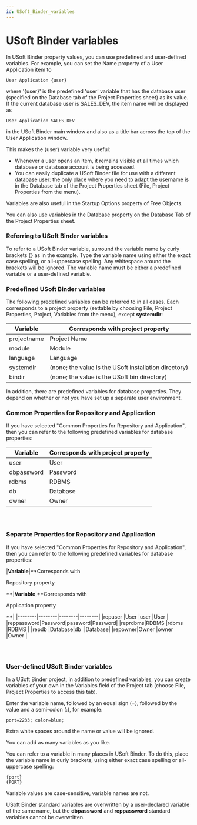 ```yaml
---
id: USoft_Binder_variables
---
```


# USoft Binder variables

In USoft Binder property values, you can use predefined and user-defined variables. For example, you can set the Name property of a User Application item to

```
User Application {user}
```

where '{user}' is the predefined 'user' variable that has the database user (specified on the Database tab of the Project Properties sheet) as its value. If the current database user is SALES_DEV, the item name will be displayed as

```
User Application SALES_DEV
```

in the USoft Binder main window and also as a title bar across the top of the User Application window.

This makes the {user} variable very useful:

- Whenever a user opens an item, it remains visible at all times which database or database account is being accessed.
- You can easily duplicate a USoft Binder file for use with a different database user: the only place where you need to adapt the username is in the Database tab of the Project Properties sheet (File, Project Properties from the menu).

Variables are also useful in the Startup Options property of Free Objects.

You can also use variables in the Database property on the Database Tab of the Project Properties sheet.

### Referring to USoft Binder variables

To refer to a USoft Binder variable, surround the variable name by curly brackets {} as in the example. Type the variable name using either the exact case spelling, or all-uppercase spelling. Any whitespace around the brackets will be ignored. The variable name must be either a predefined variable or a user-defined variable.

### Predefined USoft Binder variables

The following predefined variables can be referred to in all cases. Each corresponds to a project property (settable by choosing File, Project Properties, Project, Variables from the menu), except **systemdir**:

|**Variable**|**Corresponds with project property**|
|--------|--------|
|projectname|Project Name|
|module  |Module  |
|language|Language|
|systemdir|(none; the value is the USoft installation directory)|
|bindir  |(none; the value is the USoft bin directory)|



In addition, there are predefined variables for database properties. They depend on whether or not you have set up a separate user environment.

### Common Properties for Repository and Application

If you have selected "Common Properties for Repository and Application", then you can refer to the following predefined variables for database properties:

|**Variable**|**Corresponds with project property**|
|--------|--------|
|user    |User    |
|dbpassword|Password|
|rdbms   |RDBMS   |
|db      |Database|
|owner   |Owner   |



###  

### Separate Properties for Repository and Application

If you have selected "Common Properties for Repository and Application", then you can refer to the following predefined variables for database properties:

|**Variable**|**Corresponds with

Repository property

**|**Variable**|**Corresponds with

Application property

**|
|--------|--------|--------|--------|
|repuser |User    |user    |User    |
|reppassword|Password|password|Password|
|reprdbms|RDBMS   |rdbms   |RDBMS   |
|repdb   |Database|db      |Database|
|repowner|Owner   |owner   |Owner   |



###  

### User-defined USoft Binder variables

In a USoft Binder project, in addition to predefined variables, you can create variables of your own in the Variables field of the Project tab (choose File, Project Properties to access this tab).

Enter the variable name, followed by an equal sign (=), followed by the value and a semi-colon (:), for example:

```
port=2233; color=blue;
```

Extra white spaces around the name or value will be ignored.

You can add as many variables as you like.

You can refer to a variable in many places in USoft Binder. To do this, place the variable name in curly brackets, using either exact case spelling or all-uppercase spelling:

```
{port}
{PORT}

```

Variable values are case-sensitive, variable names are not.

USoft Binder standard variables are overwritten by a user-declared variable of the same name, but the **dbpassword** and **reppassword** standard variables cannot be overwritten.